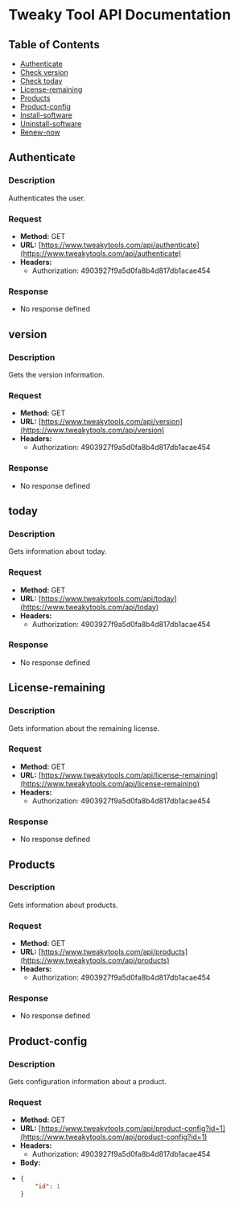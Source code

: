 # Tweaky Tool API Documentation

## Table of Contents
- [Authenticate](#Authenticate)
- [Check version](#version)
- [Check today](#today)
- [License-remaining](#license-remaining)
- [Products](#products)
- [Product-config](#product-config)
- [Install-software](#install-software)
- [Uninstall-software](#uninstall-software)
- [Renew-now](#renew-now)

## Authenticate

### Description
Authenticates the user.

### Request
- **Method:** GET
- **URL:** [https://www.tweakytools.com/api/authenticate](https://www.tweakytools.com/api/authenticate)
- **Headers:**
  - Authorization: 4903927f9a5d0fa8b4d817db1acae454

### Response
- No response defined

## version

### Description
Gets the version information.

### Request
- **Method:** GET
- **URL:** [https://www.tweakytools.com/api/version](https://www.tweakytools.com/api/version)
- **Headers:**
  - Authorization: 4903927f9a5d0fa8b4d817db1acae454

### Response
- No response defined

## today

### Description
Gets information about today.

### Request
- **Method:** GET
- **URL:** [https://www.tweakytools.com/api/today](https://www.tweakytools.com/api/today)
- **Headers:**
  - Authorization: 4903927f9a5d0fa8b4d817db1acae454

### Response
- No response defined

## License-remaining

### Description
Gets information about the remaining license.

### Request
- **Method:** GET
- **URL:** [https://www.tweakytools.com/api/license-remaining](https://www.tweakytools.com/api/license-remaining)
- **Headers:**
  - Authorization: 4903927f9a5d0fa8b4d817db1acae454

### Response
- No response defined

## Products

### Description
Gets information about products.

### Request
- **Method:** GET
- **URL:** [https://www.tweakytools.com/api/products](https://www.tweakytools.com/api/products)
- **Headers:**
  - Authorization: 4903927f9a5d0fa8b4d817db1acae454

### Response
- No response defined

## Product-config

### Description
Gets configuration information about a product.

### Request
- **Method:** GET
- **URL:** [https://www.tweakytools.com/api/product-config?id=1](https://www.tweakytools.com/api/product-config?id=1)
- **Headers:**
  - Authorization: 4903927f9a5d0fa8b4d817db1acae454
- **Body:**
- ```json
  {
      "id": 1
  }
```



